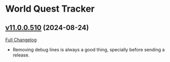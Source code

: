 # World Quest Tracker

## [v11.0.0.510](https://github.com/Tercioo/World-Quest-Tracker/tree/v11.0.0.510) (2024-08-24)
[Full Changelog](https://github.com/Tercioo/World-Quest-Tracker/compare/v11.0.0.509...v11.0.0.510) 

- Removing debug lines is always a good thing, specially before sending a release.  
